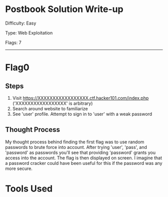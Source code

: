 # Postbook Solution Write-up


Difficulty: Easy

Type: Web Exploitation

Flags: 7 

-----------------------------------------
# Flag0 
## Steps
1. Visit https://XXXXXXXXXXXXXXXXX.ctf.hacker101.com/index.php ('XXXXXXXXXXXXXXXXX' is arbitrary)
2. Search around website to familiarize 
3. See 'user' profile. Attempt to sign in to 'user' with a weak password

## Thought Process
My thought process behind finding the first flag was to use random passwords to brute force into account. After trying 'user', 'pass', and 'password' as passwords 
you'll see that providing 'password' grants you access into the account. The flag is then displayed on screen. I imagine that a password cracker could have been useful 
for this if the password was any more secure.










# Tools Used
